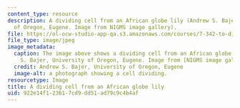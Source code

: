 ```yaml
---
content_type: resource
description: A dividing cell from an African globe lily (Andrew S. Bajer, University
  of Oregon, Eugene. Image from NIGMS image gallery).
file: https://ol-ocw-studio-app-qa.s3.amazonaws.com/courses/7-342-to-divide-or-not-to-divide-control-of-cell-cycle-and-growth-by-extracellular-cues-fall-2012/922e14f123617cd9dd51ad79c9c4b4af_7-342f12.jpg
file_type: image/jpeg
image_metadata:
  caption: The image above shows a dividing cell from an African globe lily (Andrew
    S. Bajer, University of Oregon, Eugene. Image from [NIGMS image gallery](http://images.nigms.nih.gov/index.cfm)).
  credit: Andrew S. Bajer, University of Oregon, Eugene
  image-alt: a photograph showing a cell dividing.
resourcetype: Image
title: A dividing cell from an African globe lily
uid: 922e14f1-2361-7cd9-dd51-ad79c9c4b4af
---
```

